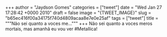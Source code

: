 
+++
author = "Jaydson Gomes"
categories = ["tweet"]
date = "Wed Jan 27 17:28:42 +0000 2010"
draft = false
image = "{TWEET_IMAGE}"
slug = "b65ec416f00a34175f740d4809acaa8e7e0e25af"
tags = ["tweet"]
title = """Não sei quanto a voces me..."""
+++
Não sei quanto a voces meros mortais, mas amanhã eu vou ver #Metallica!
